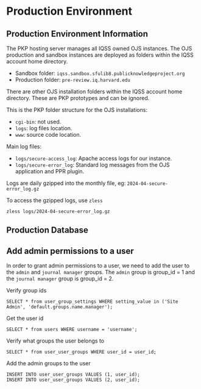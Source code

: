 # Production Environment

## Production Environment Information
The PKP hosting server manages all IQSS owned OJS instances. The OJS production and sandbox instances are deployed as folders within the IQSS account home directory.

 - Sandbox folder: ``iqss.sandbox.sfulib8.publicknowledgeproject.org``
 - Production folder: ``pre-review.iq.harvard.edu``

There are other OJS installation folders within the IQSS account home directory. These are PKP prototypes and can be ignored.

This is the PKP folder structure for the OJS installations:
 - ``cgi-bin``: not used.
 - ``logs``: log files location.
 - ``www``: source code location.

Main log files:
 - ``logs/secure-access_log``: Apache access logs for our instance.
 - ``logs/secure-error_log``: Standard log messages from the OJS application and PPR plugin.

Logs are daily gzipped into the monthly file, eg: ``2024-04-secure-error_log.gz``

To access the gzipped logs, use ``zless``
```
zless logs/2024-04-secure-error_log.gz
```

## Production Database

## Add admin permissions to a user
In order to grant admin permissions to a user, we need to add the user to the ``admin`` and  ``journal manager`` groups.
The ``admin`` group is group_id = 1 and the ``journal manager`` group is group_id = 2.

Verify group ids
```
SELECT * from user_group_settings WHERE setting_value in ('Site Admin', 'default.groups.name.manager');
```

Get the user id
```
SELECT * from users WHERE username = 'username';
```

Verify what groups the user belongs to
```
SELECT * from user_user_groups WHERE user_id = user_id;
```

Add the admin groups to the user
```
INSERT INTO user_user_groups VALUES (1, user_id);
INSERT INTO user_user_groups VALUES (2, user_id);